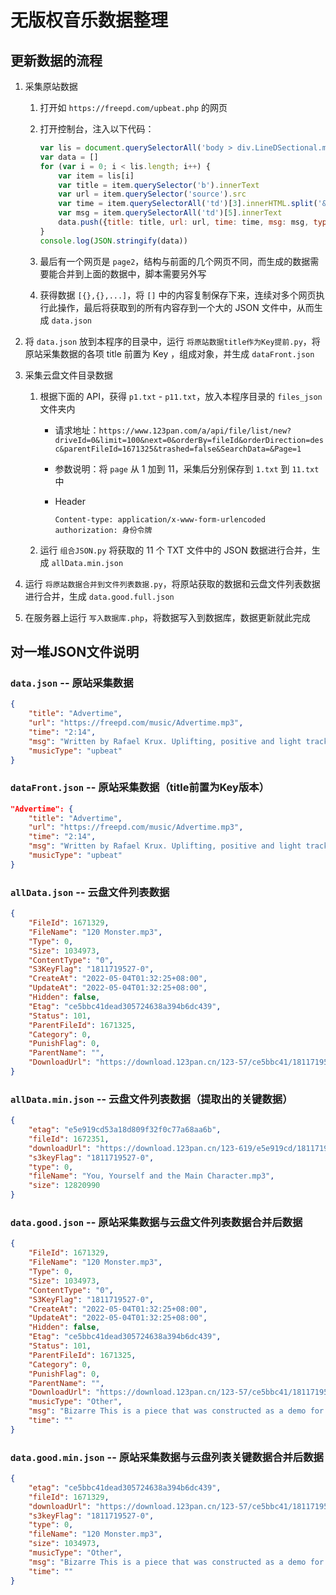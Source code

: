 # 无版权音乐数据整理

## 更新数据的流程

1. 采集原站数据

    1. 打开如 `https://freepd.com/upbeat.php` 的网页
    2. 打开控制台，注入以下代码：

        ```js
        var lis = document.querySelectorAll('body > div.LineDSectional.mainContent > div > table > tbody > tr')
        var data = []
        for (var i = 0; i < lis.length; i++) {
            var item = lis[i]
            var title = item.querySelector('b').innerText
            var url = item.querySelector('source').src
            var time = item.querySelectorAll('td')[3].innerHTML.split('&nbsp;')[1]
            var msg = item.querySelectorAll('td')[5].innerText
            data.push({title: title, url: url, time: time, msg: msg, type: 'Misc'})
        }
        console.log(JSON.stringify(data))
        ```

    3. 最后有一个网页是 `page2`，结构与前面的几个网页不同，而生成的数据需要能合并到上面的数据中，脚本需要另外写
    4. 获得数据 `[{},{},...]`，将 `[]` 中的内容复制保存下来，连续对多个网页执行此操作，最后将获取到的所有内容存到一个大的 JSON 文件中，从而生成 `data.json`

2. 将 `data.json` 放到本程序的目录中，运行 `将原站数据title作为Key提前.py`，将原站采集数据的各项 title 前置为 Key ，组成对象，并生成 `dataFront.json`
3. 采集云盘文件目录数据
   1. 根据下面的 API，获得 `p1.txt` - `p11.txt`，放入本程序目录的 `files_json` 文件夹内

      - 请求地址：`https://www.123pan.com/a/api/file/list/new?driveId=0&limit=100&next=0&orderBy=fileId&orderDirection=desc&parentFileId=1671325&trashed=false&SearchData=&Page=1`
  
      - 参数说明：将 `page` 从 1 加到 11，采集后分别保存到 `1.txt` 到 `11.txt` 中
      - Header
  
        ```
        Content-type: application/x-www-form-urlencoded
        authorization: 身份令牌
        ```
    
    1. 运行 `组合JSON.py` 将获取的 11 个 TXT 文件中的 JSON 数据进行合并，生成 `allData.min.json`
4. 运行 `将原站数据合并到文件列表数据.py`，将原站获取的数据和云盘文件列表数据进行合并，生成 `data.good.full.json`
5. 在服务器上运行 `写入数据库.php`，将数据写入到数据库，数据更新就此完成


## 对一堆JSON文件说明

### `data.json` -- 原站采集数据

```json
{
    "title": "Advertime",
    "url": "https://freepd.com/music/Advertime.mp3",
    "time": "2:14",
    "msg": "Written by Rafael Krux. Uplifting, positive and light track made with acoustic guitars, piano and light percussion. Perfect for commercials, advertising or generally happy moments. This music is available for commercial and non-commercial purposes.",
    "musicType": "upbeat"
}
```

### `dataFront.json` -- 原站采集数据（title前置为Key版本）

```json
"Advertime": {
    "title": "Advertime",
    "url": "https://freepd.com/music/Advertime.mp3",
    "time": "2:14",
    "msg": "Written by Rafael Krux. Uplifting, positive and light track made with acoustic guitars, piano and light percussion. Perfect for commercials, advertising or generally happy moments. This music is available for commercial and non-commercial purposes.",
    "musicType": "upbeat"
}
```

### `allData.json` -- 云盘文件列表数据

```json
{
    "FileId": 1671329,
    "FileName": "120 Monster.mp3",
    "Type": 0,
    "Size": 1034973,
    "ContentType": "0",
    "S3KeyFlag": "1811719527-0",
    "CreateAt": "2022-05-04T01:32:25+08:00",
    "UpdateAt": "2022-05-04T01:32:25+08:00",
    "Hidden": false,
    "Etag": "ce5bbc41dead305724638a394b6dc439",
    "Status": 101,
    "ParentFileId": 1671325,
    "Category": 0,
    "PunishFlag": 0,
    "ParentName": "",
    "DownloadUrl": "https://download.123pan.cn/123-57/ce5bbc41/1811719527-0/ce5bbc41dead305724638a394b6dc439?v=1&t=1651689011&s=bc1a35d280bfe52d4aaaf42a01249d3e&filename=120 Monster.mp3"
}
```

### `allData.min.json` -- 云盘文件列表数据（提取出的关键数据）

```json
{
    "etag": "e5e919cd53a18d809f32f0c77a68aa6b",
    "fileId": 1672351,
    "downloadUrl": "https://download.123pan.cn/123-619/e5e919cd/1811719527-0/e5e919cd53a18d809f32f0c77a68aa6b?v=1&t=1651689249&s=8a99a4d403eb6ea6b059ae5c7a79cad1&filename=You, Yourself and the Main Character.mp3",
    "s3keyFlag": "1811719527-0",
    "type": 0,
    "fileName": "You, Yourself and the Main Character.mp3",
    "size": 12820990
}
```

### `data.good.json` -- 原站采集数据与云盘文件列表数据合并后数据

```json
{
    "FileId": 1671329,
    "FileName": "120 Monster.mp3",
    "Type": 0,
    "Size": 1034973,
    "ContentType": "0",
    "S3KeyFlag": "1811719527-0",
    "CreateAt": "2022-05-04T01:32:25+08:00",
    "UpdateAt": "2022-05-04T01:32:25+08:00",
    "Hidden": false,
    "Etag": "ce5bbc41dead305724638a394b6dc439",
    "Status": 101,
    "ParentFileId": 1671325,
    "Category": 0,
    "PunishFlag": 0,
    "ParentName": "",
    "DownloadUrl": "https://download.123pan.cn/123-57/ce5bbc41/1811719527-0/ce5bbc41dead305724638a394b6dc439?v=1&t=1651689011&s=bc1a35d280bfe52d4aaaf42a01249d3e&filename=120 Monster.mp3",
    "musicType": "Other",
    "msg": "Bizarre This is a piece that was constructed as a demo for piano loops that I had released at one time. It is still one of the more popular pieces I have, but the quality is such that I can't license it in good conscience. :-) Source: Kevin MacLeod - Kevin MacLeod",
    "time": ""
}
```

### `data.good.min.json` -- 原站采集数据与云盘列表关键数据合并后数据

```json
{
    "etag": "ce5bbc41dead305724638a394b6dc439",
    "fileId": 1671329,
    "downloadUrl": "https://download.123pan.cn/123-57/ce5bbc41/1811719527-0/ce5bbc41dead305724638a394b6dc439?v=1&t=1651689011&s=bc1a35d280bfe52d4aaaf42a01249d3e&filename=120 Monster.mp3",
    "s3keyFlag": "1811719527-0",
    "type": 0,
    "fileName": "120 Monster.mp3",
    "size": 1034973,
    "musicType": "Other",
    "msg": "Bizarre This is a piece that was constructed as a demo for piano loops that I had released at one time. It is still one of the more popular pieces I have, but the quality is such that I can't license it in good conscience. :-) Source: Kevin MacLeod - Kevin MacLeod",
    "time": ""
}
```